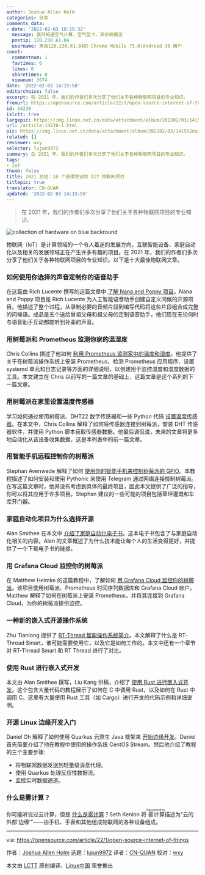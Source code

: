 ```yaml
---
author: Joshua Allen Holm
categories: 分享
comments_data:
- date: '2022-02-03 18:15:32'
  message: 我只知道空气计算，空气显卡，天价树莓派
  postip: 120.230.61.84
  username: 来自120.230.61.84的 Chrome Mobile 75.0|Android 10 用户
count:
  commentnum: 1
  favtimes: 0
  likes: 0
  sharetimes: 0
  viewnum: 3674
date: '2022-02-03 14:15:58'
editorchoice: false
excerpt: 在 2021 年，我们的作者们多次分享了他们关于各种物联网项目的专业知识。
fromurl: https://opensource.com/article/22/1/open-source-internet-of-things
id: 14238
islctt: true
largepic: https://img.linux.net.cn/data/attachment/album/202202/03/141552nxzj9alj5z7y5eyz.jpg
url: /article-14238-1.html
pic: https://img.linux.net.cn/data/attachment/album/202202/03/141552nxzj9alj5z7y5eyz.jpg.thumb.jpg
related: []
reviewer: wxy
selector: lujun9972
summary: 在 2021 年，我们的作者们多次分享了他们关于各种物联网项目的专业知识。
tags:
- IoT
thumb: false
title: 2021 总结：10 个值得尝试的 DIY 物联网项目
titlepic: true
translator: CN-QUAN
updated: '2022-02-03 14:15:58'
---
```



> 
> 在 2021 年，我们的作者们多次分享了他们关于各种物联网项目的专业知识。
> 
> 
> 


![](/data/attachment/album/202202/03/141552nxzj9alj5z7y5eyz.jpg "collection of hardware on blue backround")


物联网（IoT）是计算领域的一个令人着迷的发展方向。互联智能设备、家庭自动化以及相关的发展领域正在产生许多有趣的项目。在 2021 年，我们的作者们多次分享了他们关于各种物联网项目的专业知识。以下是十大最佳物联网文章。


### 如何使用你选择的声音定制你的语音助手


在这篇由 Rich Lucente 撰写的这篇文章中 [了解 Nana and Poppy 项目](https://opensource.com/article/21/1/customize-voice-assistant)。Nana and Poppy 项目是 Rich Lucente 为人工智能语音助手创建自定义问候的开源项目。他描述了整个过程，从录制必要的音频片段到编写代码将这些片段组合成完整的问候语。成品是五个送给曾祖父母和祖父母的定制语音助手，他们现在无论何时与语音助手互动都能听到孙辈的声音。


### 用树莓派和 Prometheus 监测你家的温湿度


Chris Collins 描述了他如何 [利用 Prometheus 监测家中的温度和湿度](https://opensource.com/article/21/7/home-temperature-raspberry-pi-prometheus)。他提供了关于在树莓派操作系统上安装 Prometheus、检测 Prometheus 应用程序、设置 systemd 单元和日志记录等方面的详细说明，以创建用于监控温度和湿度数据的工具。本文建立在 Chris 以前写的一篇文章的基础上，这篇文章是这个系列的下一篇文章。


### 用树莓派在家里设置温度传感器


学习如何通过使用树莓派、DHT22 数字传感器和一些 Python 代码 [设置温度传感器](https://opensource.com/article/21/7/temperature-sensors-pi)。在本文中，Chris Collins 解释了如何将传感器连接到树莓派，安装 DHT 传感器软件，并使用 Python 脚本获取传感器数据。他最后调侃说，未来的文章将更多地自动化从该设备收集数据，这是本列表中的前一篇文章。


### 用智能手机远程控制你的树莓派


Stephan Avenwede 解释了如何 [使用你的智能手机来控制树莓派的 GPIO](https://opensource.com/article/21/9/raspberry-pi-remote-control)。本教程描述了如何安装和使用 Pythonic 来使用 Telegram 通过网络连接控制树莓派。在写这篇文章时，他并没有考虑到具体的最终项目，因此本文提供了广泛的指导，你可以将其应用于许多项目。Stephan 建议的一些可能的项目包括草坪灌溉和车库开门器。


### 家庭自动化项目为什么选择开源


Alan Smithee 在本文中 [介绍了家庭自动化电子书](https://opensource.com/article/21/6/home-automation-ebook)。这本电子书包含了与家庭自动化相关的内容。Alan 的文章概述了为什么技术能让每个人的生活变得更好，并提供了一个下载电子书的链接。


### 用 Grafana Cloud 监控你的树莓派


在 Matthew Helmke 的这篇教程中，了解如何 [用 Grafana Cloud 监控你的树莓派](https://opensource.com/article/21/3/raspberry-pi-grafana-cloud)。该项目使用树莓派、Prometheus 时间序列数据库和 Grafana Cloud 帐户。Matthew 解释了如何在树莓派上安装 Prometheus，并将其连接到 Grafana Cloud，为你的树莓派提供监控。


### 一种新的嵌入式开源操作系统


Zhu Tianlong 提供了 [RT-Thread 智能操作系统简介](https://opensource.com/article/21/7/rt-thread-smart)。本文解释了什么是 RT-Thread Smart，谁可能需要使用它，以及它是如何工作的。本文中还有一个章节对 RT-Thread Smart 和 RT Thread 进行了对比。


### 使用 Rust 进行嵌入式开发


本文由 Alan Smithee 撰写，Liu Kang 供稿，介绍了 [使用 Rust 进行嵌入式开发](https://opensource.com/article/21/10/rust-embedded-development)。这个包含大量代码的教程展示了如何在 C 中调用 Rust，以及如何在 Rust 中调用 C。这里有大量使用 Rust 工具（如 Cargo）进行开发的代码示例和详细说明。


### 开源 Linux 边缘开发入门


Daniel Oh 解释了如何使用 Quarkus 云原生 Java 框架来 [开始边缘开发](https://opensource.com/article/21/5/edge-quarkus-linux)。Daniel 首先简要介绍了他在教程中使用的操作系统 CentOS Stream。然后他介绍了教程的三个主要步骤:


* 将物联网数据发送到轻量级消息代理。
* 使用 Quarkus 处理反应性数据流。
* 监控实时数据通道。


### 什么是雾计算？


你可能听说过云计算，但是 [什么是雾计算](https://opensource.com/article/21/5/fog-computing)？Seth Kenlon 将<ruby> 雾计算 <rt>  fog computing </rt></ruby>描述为“云的外部‘边缘’”——由手机、手表和其他组成物联网的各种设备组成。




---


via: <https://opensource.com/article/22/1/open-source-internet-of-things>


作者：[Joshua Allen Holm](https://opensource.com/users/holmja) 选题：[lujun9972](https://github.com/lujun9972) 译者：[CN-QUAN](https://github.com/CN-QUAN) 校对：[wxy](https://github.com/wxy)


本文由 [LCTT](https://github.com/LCTT/TranslateProject) 原创编译，[Linux中国](https://linux.cn/) 荣誉推出